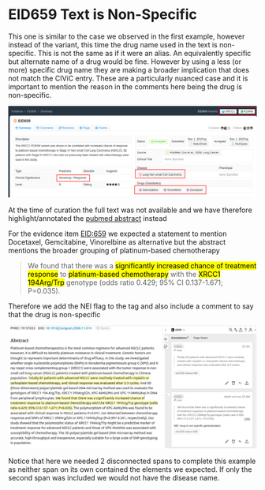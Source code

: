 # EID659 Text is Non-Specific

This one is similar to the case we observed in the first example, however instead of the variant, this time the drug name used in the text is non-specific. This is not the same as if it were an alias. An equivalently specific but alternate name of a drug would be fine. However by using a less (or more) specific drug name they are making a broader implication that does not match the CIViC entry. These are a particularly nuanced case and it is important to mention the reason in the comments here being the drug is non-specific.

![eid 659 nei](../images/civic-EID659.png)

At the time of curation the full text was not available and we have therefore highlight/annotated the [pubmed abstract](https://pubmed.ncbi.nlm.nih.gov/19157633/) instead

For the evidence item [EID:659](https://civicdb.org/evidence/659) we expected a statement to mention Docetaxel, Gemcitabine, Vinorelbine as alternative but the abstract mentions the broader grouping of platinum-based chemotherapy

> We found that there was a <mark>significantly increased chance of treatment response</mark> to <mark class="ns">platinum-based chemotherapy</mark> with the <mark>XRCC1 194Arg/Trp</mark> genotype (odds ratio 0.429; 95% CI 0.137-1.671; P=0.035).

Therefore we add the NEI flag to the tag and also include a comment to say that the drug is non-specific

![eid 659 nei](../images/civic-EID659-hyp.png)

Notice that here we needed 2 disconnected spans to complete this example as neither span on its own contained the elements we expected. If only the second span was included we would not have the disease name.
